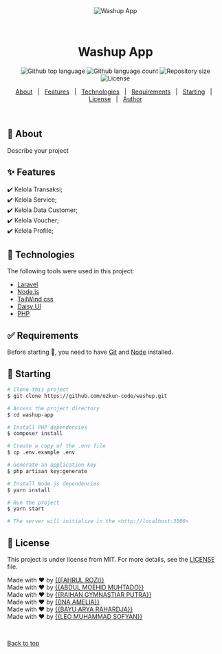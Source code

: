 <div align="center" id="top"> 
  <img src="./.github/app.gif" alt="Washup App" />

  &#xa0;

  <!-- <a href="https://washupapp.netlify.app">Demo</a> -->
</div>

<h1 align="center">Washup App</h1>

<p align="center">
  <img alt="Github top language" src="https://img.shields.io/github/languages/top/{{YOUR_GITHUB_USERNAME}}/washup-app?color=56BEB8">

  <img alt="Github language count" src="https://img.shields.io/github/languages/count/{{YOUR_GITHUB_USERNAME}}/washup-app?color=56BEB8">

  <img alt="Repository size" src="https://img.shields.io/github/repo-size/{{YOUR_GITHUB_USERNAME}}/washup-app?color=56BEB8">

  <img alt="License" src="https://img.shields.io/github/license/{{YOUR_GITHUB_USERNAME}}/washup-app?color=56BEB8">

  <!-- <img alt="Github issues" src="https://img.shields.io/github/issues/{{YOUR_GITHUB_USERNAME}}/washup-app?color=56BEB8" /> -->

  <!-- <img alt="Github forks" src="https://img.shields.io/github/forks/{{YOUR_GITHUB_USERNAME}}/washup-app?color=56BEB8" /> -->

  <!-- <img alt="Github stars" src="https://img.shields.io/github/stars/{{YOUR_GITHUB_USERNAME}}/washup-app?color=56BEB8" /> -->
</p>

<!-- Status -->

<!-- <h4 align="center"> 
	🚧  Washup App 🚀 Under construction...  🚧
</h4> 

<hr> -->

<p align="center">
  <a href="#dart-about">About</a> &#xa0; | &#xa0; 
  <a href="#sparkles-features">Features</a> &#xa0; | &#xa0;
  <a href="#rocket-technologies">Technologies</a> &#xa0; | &#xa0;
  <a href="#white_check_mark-requirements">Requirements</a> &#xa0; | &#xa0;
  <a href="#checkered_flag-starting">Starting</a> &#xa0; | &#xa0;
  <a href="#memo-license">License</a> &#xa0; | &#xa0;
  <a href="https://github.com/{{YOUR_GITHUB_USERNAME}}" target="_blank">Author</a>
</p>

<br>

## :dart: About ##

Describe your project

## :sparkles: Features ##

:heavy_check_mark: Kelola Transaksi;\
:heavy_check_mark: Kelola Service;\
:heavy_check_mark: Kelola Data Customer;\
:heavy_check_mark: Kelola Voucher;\
:heavy_check_mark: Kelola Profile;

## :rocket: Technologies ##

The following tools were used in this project:

- [Laravel](https://laravel.com//)
- [Node.js](https://nodejs.org/en/)
- [TailWind css](https://tailwindcss.com//)
- [Daisy UI](https://daisyui.com//)
- [PHP](https://www.php.net//)

## :white_check_mark: Requirements ##

Before starting :checkered_flag:, you need to have [Git](https://git-scm.com) and [Node](https://nodejs.org/en/) installed.

## :checkered_flag: Starting ##

```bash
# Clone this project
$ git clone https://github.com/ozkun-code/washup.git

# Access the project directory
$ cd washup-app

# Install PHP dependencies
$ composer install

# Create a copy of the .env file
$ cp .env.example .env

# Generate an application key
$ php artisan key:generate

# Install Node.js dependencies
$ yarn install

# Run the project
$ yarn start

# The server will initialize in the <http://localhost:3000>

```

## :memo: License ##

This project is under license from MIT. For more details, see the [LICENSE](LICENSE.md) file.


Made with :heart: by <a href="https://github.com/ozkun-code" target="_blank">{{FAHRUL ROZI}}</a>\
Made with :heart: by <a href="https://github.com/Moehid23" target="_blank">{{ABDUL MOEHID MUHTADO}}</a>\
Made with :heart: by <a href="https://github.com/raihanputra23" target="_blank">{{RAIHAN GYMNASTIAR PUTRA}}</a>\
Made with :heart: by <a href="https://github.com/inaamelia26" target="_blank">{{INA AMELIA}}</a>\
Made with :heart: by <a href="https://github.com/bayurahardja28" target="_blank">{{BAYU ARYA RAHARDJA}}</a>\
Made with :heart: by <a href="http://github.com/leomuhsofyan" target="_blank">{{LEO MUHAMMAD SOFYAN}}</a>

&#xa0;

<a href="#top">Back to top</a>
